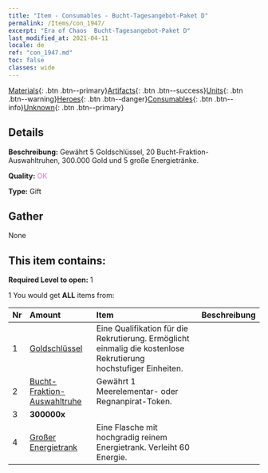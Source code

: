 ```yaml
---
title: "Item - Consumables - Bucht-Tagesangebot-Paket D"
permalink: /Items/con_1947/
excerpt: "Era of Chaos  Bucht-Tagesangebot-Paket D"
last_modified_at: 2021-04-11
locale: de
ref: "con_1947.md"
toc: false
classes: wide
---
```

 [Materials](/de/Items/){: .btn .btn--primary}[Artifacts](/de/Items/Artifacts/){: .btn .btn--success}[Units](/de/Items/Units/){: .btn .btn--warning}[Heroes](/de/Items/Heroes/){: .btn .btn--danger}[Consumables](/de/Items/Consumables/){: .btn .btn--info}[Unknown](/de/Items/Unknown/){: .btn .btn--primary}

## Details
 **Beschreibung:** Gewährt 5 Goldschlüssel, 20 Bucht-Fraktion-Auswahltruhen, 300.000 Gold und 5 große Energietränke.

 **Quality:** <span style="color: #DA70D6">OK</span>

 **Type:** Gift

## Gather

  None

## This item contains:

 **Required Level to open:** 1

 1 You would get **ALL** items  from:

  | Nr | Amount |     Item    | Beschreibung |
  |:---|:-------|:------------|:-----------:|
  | 1 | [Goldschlüssel](/de/Items/con_783/) | Eine Qualifikation für die Rekrutierung. Ermöglicht einmalig die kostenlose Rekrutierung hochstufiger Einheiten. | 
  | 2 | [Bucht-Fraktion-Auswahltruhe](/de/Items/con_1948/) | Gewährt 1 Meerelementar- oder Regnanpirat-Token. | 
  | 3 |  **300000x** | <i class="fas fa-coins"/> |  | 
  | 4 | [Großer Energietrank](/de/Items/con_706/) | Eine Flasche mit hochgradig reinem Energietrank. Verleiht 60 Energie. | 
